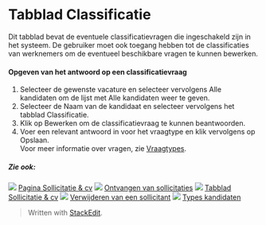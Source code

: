 # Tabblad Classificatie

Dit tabblad bevat de eventuele classificatievragen die ingeschakeld zijn in het systeem. De gebruiker moet ook toegang hebben tot de classificaties van werknemers om de eventueel beschikbare vragen te kunnen bewerken.

#### Opgeven van het antwoord op een classificatievraag

1.  Selecteer de gewenste vacature en selecteer vervolgens  Alle kandidaten  om de lijst met  Alle kandidaten  weer te geven.
2.  Selecteer de  Naam  van de kandidaat en selecteer vervolgens het tabblad  Classificatie.
3.  Klik op  Bewerken  om de classificatievraag te kunnen beantwoorden.
4.  Voer een relevant antwoord in voor het vraagtype en klik vervolgens op  Opslaan.  
    Voor meer informatie over vragen, zie  [Vraagtypes](question_types.htm).

##### Zie ook:

![](../Resources/Images/icon-document-link.png)  [Pagina Sollicitatie & cv](application_and_cv_page_overview.htm)
![](../Resources/Images/icon-document-link.png)  [Ontvangen van sollicitaties](receiving_applications.htm)
![](../Resources/Images/icon-document-link.png)  [Tabblad Sollicitatie & cv](application_and_cv_tab.htm)
![](../Resources/Images/icon-document-link.png)  [Verwijderen van een sollicitant](deleting_an_applicant.htm)
![](../Resources/Images/icon-document-link.png)  [Types kandidaten](candidate_types.htm)


> Written with [StackEdit](https://stackedit.io/).
<!--stackedit_data:
eyJoaXN0b3J5IjpbLTIwMzYxODY5ODhdfQ==
-->